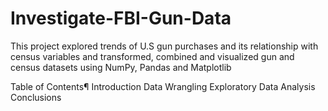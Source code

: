 # Investigate-FBI-Gun-Data
This project explored trends of U.S gun purchases and its relationship with census variables and transformed, combined and visualized gun and census datasets using NumPy, Pandas and Matplotlib

Table of Contents¶
Introduction
Data Wrangling
Exploratory Data Analysis
Conclusions
